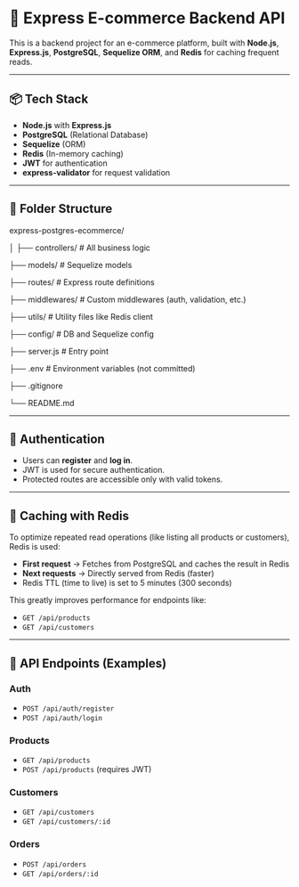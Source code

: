 # 🛒 Express E-commerce Backend API

This is a backend project for an e-commerce platform, built with **Node.js**, **Express.js**, **PostgreSQL**, **Sequelize ORM**, and **Redis** for caching frequent reads.

---

## 📦 Tech Stack

- **Node.js** with **Express.js**
- **PostgreSQL** (Relational Database)
- **Sequelize** (ORM)
- **Redis** (In-memory caching)
- **JWT** for authentication
- **express-validator** for request validation

---

## 📁 Folder Structure

express-postgres-ecommerce/

│
├── controllers/ # All business logic

├── models/ # Sequelize models

├── routes/ # Express route definitions

├── middlewares/ # Custom middlewares (auth, validation, etc.)

├── utils/ # Utility files like Redis client

├── config/ # DB and Sequelize config

├── server.js # Entry point

├── .env # Environment variables (not committed)

├── .gitignore

└── README.md

---

## 🔐 Authentication

- Users can **register** and **log in**.
- JWT is used for secure authentication.
- Protected routes are accessible only with valid tokens.

---

## 🚀 Caching with Redis

To optimize repeated read operations (like listing all products or customers), Redis is used:

- **First request** → Fetches from PostgreSQL and caches the result in Redis
- **Next requests** → Directly served from Redis (faster)
- Redis TTL (time to live) is set to 5 minutes (300 seconds)

This greatly improves performance for endpoints like:
- `GET /api/products`
- `GET /api/customers`

---

## 🔄 API Endpoints (Examples)

### Auth

- `POST /api/auth/register`  
- `POST /api/auth/login`

### Products

- `GET /api/products`
- `POST /api/products` (requires JWT)

### Customers

- `GET /api/customers`
- `GET /api/customers/:id`

### Orders

- `POST /api/orders`
- `GET /api/orders/:id`

